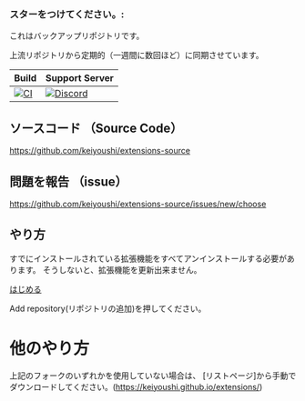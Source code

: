 ### スターをつけてください。:

これはバックアップリポジトリです。

上流リポジトリから定期的（一週間に数回ほど）に同期させています。

| Build | Support Server |
|-------|---------|
| [![CI](https://github.com/keiyoushi/extensions-source/actions/workflows/build_push.yml/badge.svg)](https://github.com/keiyoushi/extensions-source/actions/workflows/build_push.yml) | [![Discord](https://img.shields.io/discord/1193460528052453448.svg?label=discord&labelColor=7289da&color=2c2f33&style=flat)](https://discord.gg/3FbCpdKbdY) |

## ソースコード （Source Code）

https://github.com/keiyoushi/extensions-source

## 問題を報告 （issue）

https://github.com/keiyoushi/extensions-source/issues/new/choose

## やり方

すでにインストールされている拡張機能をすべてアンインストールする必要があります。 そうしないと、拡張機能を更新出来ません。 

[はじめる](https://keiyoushi.github.io/docs/guides/getting-started#adding-the-extension-repo)

Add repository(リポジトリの追加)を押してください。 


# 他のやり方
上記のフォークのいずれかを使用していない場合は、 [リストページ]から手動でダウンロードしてください。(https://keiyoushi.github.io/extensions/)
